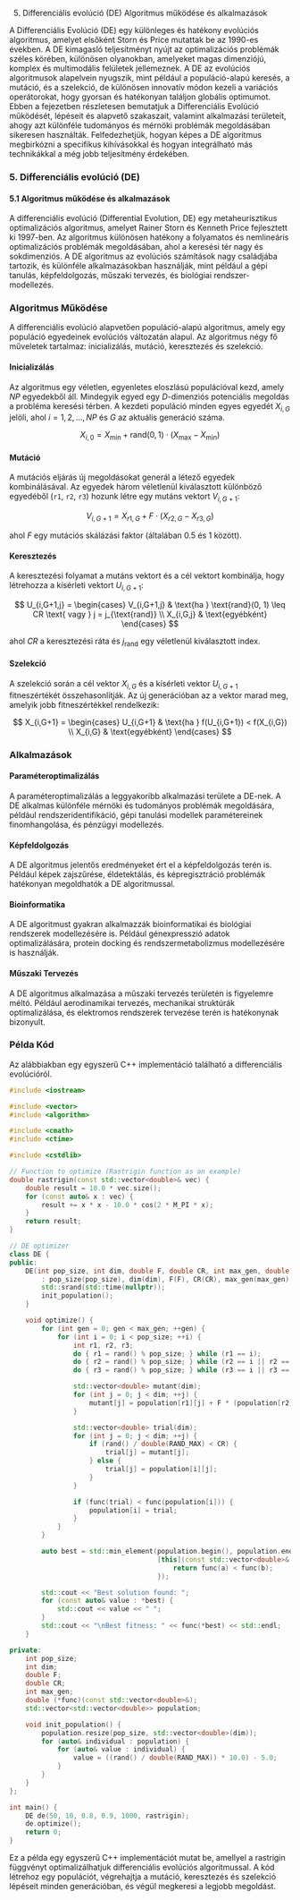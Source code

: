 5. Differenciális evolúció (DE)
Algoritmus működése és alkalmazások

A Differenciális Evolúció (DE) egy különleges és hatékony evolúciós algoritmus, amelyet elsőként Storn és Price mutattak be az 1990-es években. A DE kimagasló teljesítményt nyújt az optimalizációs problémák széles körében, különösen olyanokban, amelyeket magas dimenziójú, komplex és multimodális felületek jellemeznek. A DE az evolúciós algoritmusok alapelvein nyugszik, mint például a populáció-alapú keresés, a mutáció, és a szelekció, de különösen innovatív módon kezeli a variációs operátorokat, hogy gyorsan és hatékonyan találjon globális optimumot. Ebben a fejezetben részletesen bemutatjuk a Differenciális Evolúció működését, lépéseit és alapvető szakaszait, valamint alkalmazási területeit, ahogy azt különféle tudományos és mérnöki problémák megoldásában sikeresen használták. Felfedezhetjük, hogyan képes a DE algoritmus megbirkózni a specifikus kihívásokkal és hogyan integrálható más technikákkal a még jobb teljesítmény érdekében.

### 5. Differenciális evolúció (DE) 

#### 5.1 Algoritmus működése és alkalmazások

A differenciális evolúció (Differential Evolution, DE) egy metaheurisztikus optimalizációs algoritmus, amelyet Rainer Storn és Kenneth Price fejlesztett ki 1997-ben. Az algoritmus különösen hatékony a folyamatos és nemlineáris optimalizációs problémák megoldásában, ahol a keresési tér nagy és sokdimenziós. A DE algoritmus az evolúciós számítások nagy családjába tartozik, és különféle alkalmazásokban használják, mint például a gépi tanulás, képfeldolgozás, műszaki tervezés, és biológiai rendszer-modellezés.

### Algoritmus Működése

A differenciális evolúció alapvetően populáció-alapú algoritmus, amely egy populáció egyedeinek evolúciós változatán alapul. Az algoritmus négy fő műveletek tartalmaz: inicializálás, mutáció, keresztezés és szelekció. 

#### Inicializálás

Az algoritmus egy véletlen, egyenletes eloszlású populációval kezd, amely $NP$ egyedekből áll. Mindegyik egyed egy $D$-dimenziós potenciális megoldás a probléma keresési térben. A kezdeti populáció minden egyes egyedét $X_{i,G}$ jelöli, ahol $i = 1, 2, \ldots, NP$ és $G$ az aktuális generáció száma.

$$ X_{i, 0} = X_{\text{min}} + \text{rand}(0, 1) \cdot (X_{\text{max}} - X_{\text{min}}) $$

#### Mutáció

A mutációs eljárás új megoldásokat generál a létező egyedek kombinálásával. Az egyedek három véletlenül kiválasztott különböző egyedéből (`r1`, `r2`, `r3`) hozunk létre egy mutáns vektort $V_{i,G+1}$:

$$ V_{i,G+1} = X_{r1,G} + F \cdot (X_{r2,G} - X_{r3,G}) $$

ahol $F$ egy mutációs skálázási faktor (általában 0.5 és 1 között).

#### Keresztezés

A keresztezési folyamat a mutáns vektort és a cél vektort kombinálja, hogy létrehozza a kísérleti vektort $U_{i,G+1}$:

$$ U_{i,G+1,j} = \begin{cases}
V_{i,G+1,j} & \text{ha } \text{rand}(0, 1) \leq CR \text{ vagy } j = j_{\text{rand}} \\
X_{i,G,j} & \text{egyébként}
\end{cases} $$

ahol $CR$ a keresztezési ráta és $j_{\text{rand}}$ egy véletlenül kiválasztott index.

#### Szelekció

A szelekció során a cél vektor $X_{i,G}$ és a kísérleti vektor $U_{i,G+1}$ fitneszértékét összehasonlítják. Az új generációban az a vektor marad meg, amelyik jobb fitneszértékkel rendelkezik:

$$ X_{i,G+1} = \begin{cases}
U_{i,G+1} & \text{ha } f(U_{i,G+1}) < f(X_{i,G}) \\
X_{i,G} & \text{egyébként}
\end{cases} $$

### Alkalmazások

#### Paraméteroptimalizálás

A paraméteroptimalizálás a leggyakoribb alkalmazási területe a DE-nek. A DE alkalmas különféle mérnöki és tudományos problémák megoldására, például rendszeridentifikáció, gépi tanulási modellek paramétereinek finomhangolása, és pénzügyi modellezés.

#### Képfeldolgozás

A DE algoritmus jelentős eredményeket ért el a képfeldolgozás terén is. Például képek zajszűrése, éldetektálás, és képregisztráció problémák hatékonyan megoldhatók a DE algoritmussal.

#### Bioinformatika

A DE algoritmust gyakran alkalmazzák bioinformatikai és biológiai rendszerek modellezésére is. Például génexpresszió adatok optimalizálására, protein docking és rendszermetabolizmus modellezésére is használják.

#### Műszaki Tervezés

A DE algoritmus alkalmazása a műszaki tervezés területén is figyelemre méltó. Például aerodinamikai tervezés, mechanikai struktúrák optimalizálása, és elektromos rendszerek tervezése terén is hatékonynak bizonyult.

### Példa Kód

Az alábbiakban egy egyszerű C++ implementáció található a differenciális evolúcióról.

```cpp
#include <iostream>

#include <vector>
#include <algorithm>

#include <cmath>
#include <ctime>

#include <cstdlib>

// Function to optimize (Rastrigin function as an example)
double rastrigin(const std::vector<double>& vec) {
    double result = 10.0 * vec.size();
    for (const auto& x : vec) {
        result += x * x - 10.0 * cos(2 * M_PI * x);
    }
    return result;
}

// DE optimizer
class DE {
public:
    DE(int pop_size, int dim, double F, double CR, int max_gen, double (*func)(const std::vector<double>&))
        : pop_size(pop_size), dim(dim), F(F), CR(CR), max_gen(max_gen), func(func) {
        std::srand(std::time(nullptr));
        init_population();
    }

    void optimize() {
        for (int gen = 0; gen < max_gen; ++gen) {
            for (int i = 0; i < pop_size; ++i) {
                int r1, r2, r3;
                do { r1 = rand() % pop_size; } while (r1 == i);
                do { r2 = rand() % pop_size; } while (r2 == i || r2 == r1);
                do { r3 = rand() % pop_size; } while (r3 == i || r3 == r1 || r3 == r2);

                std::vector<double> mutant(dim);
                for (int j = 0; j < dim; ++j) {
                    mutant[j] = population[r1][j] + F * (population[r2][j] - population[r3][j]);
                }

                std::vector<double> trial(dim);
                for (int j = 0; j < dim; ++j) {
                    if (rand() / double(RAND_MAX) < CR) {
                        trial[j] = mutant[j];
                    } else {
                        trial[j] = population[i][j];
                    }
                }

                if (func(trial) < func(population[i])) {
                    population[i] = trial;
                }
            }
        }

        auto best = std::min_element(population.begin(), population.end(),
                                     [this](const std::vector<double>& a, const std::vector<double>& b) {
                                         return func(a) < func(b);
                                     });

        std::cout << "Best solution found: ";
        for (const auto& value : *best) {
            std::cout << value << " ";
        }
        std::cout << "\nBest fitness: " << func(*best) << std::endl;
    }

private:
    int pop_size;
    int dim;
    double F;
    double CR;
    int max_gen;
    double (*func)(const std::vector<double>&);
    std::vector<std::vector<double>> population;

    void init_population() {
        population.resize(pop_size, std::vector<double>(dim));
        for (auto& individual : population) {
            for (auto& value : individual) {
                value = ((rand() / double(RAND_MAX)) * 10.0) - 5.0;
            }
        }
    }
};

int main() {
    DE de(50, 10, 0.8, 0.9, 1000, rastrigin);
    de.optimize();
    return 0;
}
```

Ez a példa egy egyszerű C++ implementációt mutat be, amellyel a rastrigin függvényt optimalizálhatjuk differenciális evolúciós algoritmussal. A kód létrehoz egy populációt, végrehajtja a mutáció, keresztezés és szelekció lépéseit minden generációban, és végül megkeresi a legjobb megoldást.

